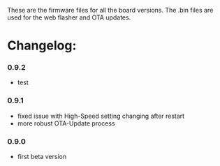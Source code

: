These are the firmware files for all the board versions. The .bin files are used for the web flasher and OTA updates.

# Changelog:

### 0.9.2
- test

### 0.9.1
- fixed issue with High-Speed setting changing after restart
- more robust OTA-Update process

### 0.9.0
- first beta version
